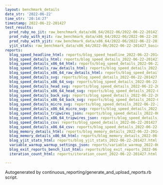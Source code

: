 ```yaml
---
layout: benchmark_details
date_str: '2022-06-22'
time_str: '20:14:27'
timestamp: 2022-06-22-201427
test_results:
  prod_ruby_no_jit: raw_benchmark_data/x86_64/2022-06/2022-06-22-201427_basic_benchmark_prod_ruby_no_jit.json
  prod_ruby_with_mjit: raw_benchmark_data/x86_64/2022-06/2022-06-22-201427_basic_benchmark_prod_ruby_with_mjit.json
  prod_ruby_with_yjit: raw_benchmark_data/x86_64/2022-06/2022-06-22-201427_basic_benchmark_prod_ruby_with_yjit.json
  yjit_stats: raw_benchmark_data/x86_64/2022-06/2022-06-22-201427_basic_benchmark_yjit_stats.json
reports:
  blog_speed_headline_html: reports/blog_speed_headline_2022-06-22-201427.html
  blog_speed_details_html: reports/blog_speed_details_2022-06-22-201427.html
  blog_speed_details_x86_64_html: reports/blog_speed_details_2022-06-22-201427.x86_64.html
  blog_speed_details_raw_details_html: reports/blog_speed_details_2022-06-22-201427.raw_details.html
  blog_speed_details_x86_64_raw_details_html: reports/blog_speed_details_2022-06-22-201427.x86_64.raw_details.html
  blog_speed_details_svg: reports/blog_speed_details_2022-06-22-201427.svg
  blog_speed_details_x86_64_svg: reports/blog_speed_details_2022-06-22-201427.x86_64.svg
  blog_speed_details_head_svg: reports/blog_speed_details_2022-06-22-201427.head.svg
  blog_speed_details_x86_64_head_svg: reports/blog_speed_details_2022-06-22-201427.x86_64.head.svg
  blog_speed_details_back_svg: reports/blog_speed_details_2022-06-22-201427.back.svg
  blog_speed_details_x86_64_back_svg: reports/blog_speed_details_2022-06-22-201427.x86_64.back.svg
  blog_speed_details_micro_svg: reports/blog_speed_details_2022-06-22-201427.micro.svg
  blog_speed_details_x86_64_micro_svg: reports/blog_speed_details_2022-06-22-201427.x86_64.micro.svg
  blog_speed_details_tripwires_json: reports/blog_speed_details_2022-06-22-201427.tripwires.json
  blog_speed_details_x86_64_tripwires_json: reports/blog_speed_details_2022-06-22-201427.x86_64.tripwires.json
  blog_speed_details_csv: reports/blog_speed_details_2022-06-22-201427.csv
  blog_speed_details_x86_64_csv: reports/blog_speed_details_2022-06-22-201427.x86_64.csv
  blog_memory_details_html: reports/blog_memory_details_2022-06-22-201427.html
  blog_memory_details_x86_64_html: reports/blog_memory_details_2022-06-22-201427.x86_64.html
  blog_yjit_stats_html: reports/blog_yjit_stats_2022-06-22-201427.html
  variable_warmup_warmup_settings_json: reports/variable_warmup_2022-06-22-201427.warmup_settings.json
  blog_exit_reports_bench_list_html: reports/blog_exit_reports_2022-06-22-201427.bench_list.html
  iteration_count_html: reports/iteration_count_2022-06-22-201427.html

---
```

Autogenerated by continuous_reporting/generate_and_upload_reports.rb script.
